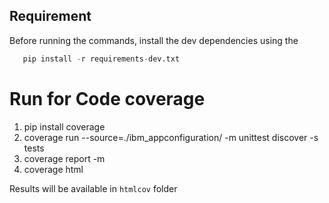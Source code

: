 ## Requirement 
 
 Before running the commands, install the dev dependencies using the
 
 ```py
    pip install -r requirements-dev.txt
 ```
 
 # Run for Code coverage 

1. pip install coverage
2. coverage run --source=./ibm_appconfiguration/ -m unittest discover -s tests
3. coverage report -m
4. coverage html

Results will be available in `htmlcov` folder